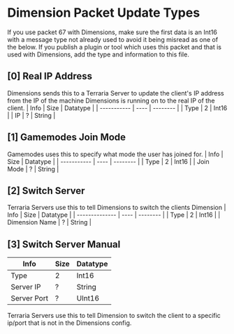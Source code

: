# Dimension Packet Update Types
If you use packet 67 with Dimensions, make sure the first data is an Int16 with a message type not already used to avoid it being misread as one of the below. If you publish a plugin or tool which uses this packet and that is used with Dimensions, add the type and information to this file.

## [0] Real IP Address
Dimensions sends this to a Terraria Server to update the client's IP address from the IP of the machine Dimensions is running on to the real IP of the client.
| Info        | Size | Datatype |
| ----------- | ---- | -------- |
| Type        | 2    | Int16    |
| IP          | ?    | String   |

## [1] Gamemodes Join Mode
Gamemodes uses this to specify what mode the user has joined for.
| Info        | Size | Datatype |
| ----------- | ---- | -------- |
| Type        | 2    | Int16    |
| Join Mode   | ?    | String   |

## [2] Switch Server
Terraria Servers use this to tell Dimensions to switch the clients Dimension
| Info           | Size | Datatype |
| -------------- | ---- | -------- |
| Type           | 2    | Int16    |
| Dimension Name | ?    | String   |

## [3] Switch Server Manual
| Info           | Size | Datatype |
| -------------- | ---- | -------- |
| Type           | 2    | Int16    |
| Server IP      | ?    | String   |
| Server Port    | ?    | UInt16   |
Terraria Servers use this to tell Dimension to switch the client to a specific ip/port that is not in the Dimensions config.
